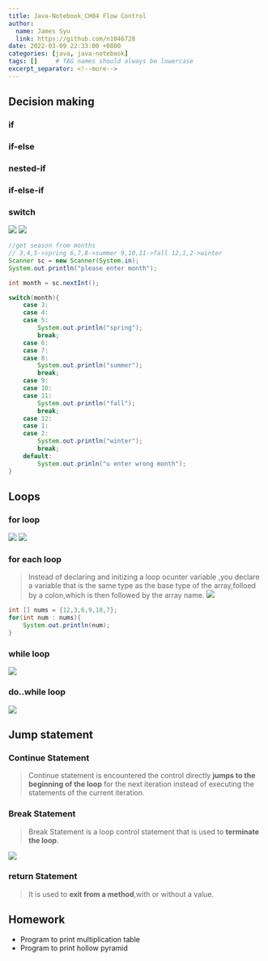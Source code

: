 ```yaml
---
title: Java-Notebook_CH04 Flow Control
author:
  name: James Syu
  link: https://github.com/n1046728
date: 2022-03-09 22:33:00 +0800
categories: [java, java-notebook]
tags: []     # TAG names should always be lowercase
excerpt_separator: <!--more-->
---
```

<!--more-->

## Decision making
### if
### if-else
### nested-if
### if-else-if
### switch
![](../../assets/img/blog/java-notebook/ch04/switch_01.jpg)
![](../../assets/img/blog/java-notebook/ch04/switch_02.jpg)
```java
//get season from months
// 3,4,5->spring 6,7,8->summer 9,10,11->fall 12,1,2->winter
Scanner sc = new Scanner(System.in);
System.out.println("please enter month");

int month = sc.nextInt();

switch(month){
    case 3:
    case 4:
    case 5:
        System.out.println("spring");
        break;
    case 6:
    case 7:
    case 8:
        System.out.println("summer");
        break;
    case 9:
    case 10:
    case 11:
        System.out.println("fall");
        break;
    case 12:
    case 1:
    case 2:
        System.out.println("winter");
        break;
    default:
        System.out.prinln("u enter wrong month");
}
```
## Loops
### for loop
![](../../assets/img/blog/java-notebook/ch04/ForLoop_01.jpg)
![](../../assets/img/blog/java-notebook/ch04/ForLoop_02.jpg)

### for each loop
> Instead of declaring and initizing a loop ocunter variable ,you declare a variable that is the same type as the base type of the array,folloed by a colon,which is then followed by the array name.
![](../../assets/img/blog/java-notebook/ch04/ForEachLoop_01.jpg)
```java
int [] nums = {12,3,6,9,18,7};
for(int num : nums){
    System.out.println(num);
}
```
### while loop
![](../../assets/img/blog/java-notebook/ch04/WhileLoop_01.jpg)

### do..while loop
![](../../assets/img/blog/java-notebook/ch04/DoWhileLoop_01.jpg)

## Jump statement
### Continue Statement
> Continue statement is encountered the control directly **jumps to the beginning of the loop** for the next iteration instead of executing the statements of the current iteration.  

### Break Statement
> Break Statement is a loop control statement that is used to **terminate the loop**.

![](../../assets/img/blog/java-notebook/ch04/Break_01.jpg)

### return Statement
> It is used to **exit from a method**,with or without a value.

## Homework
* Program to print multiplication table
* Program to print hollow pyramid
